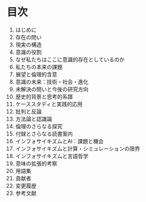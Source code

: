 # 目次

1. はじめに
2. 存在の問い
3. 現実の構造
4. 意識の役割
5. なぜ私たちはここに意識的存在としているのか
6. 私たちの本来の課題
7. 展望と倫理的含意
8. 意識の未来：技術・社会・進化
9. 未解決の問いと今後の研究方向
10. 歴史的背景と思考的系譜
11. ケーススタディと実践的応用
12. 批判と反論
13. 方法論と認識論
14. 倫理のさらなる探究
15. 付録とさらなる読書案内
16. インフォサイキズムとAI：課題と機会
17. インフォサイキズムと計算・シミュレーションの限界
18. インフォサイキズムと言語哲学
19. 意味の拡張的考察
20. 用語集
21. 貢献者
22. 変更履歴
23. 参考文献
